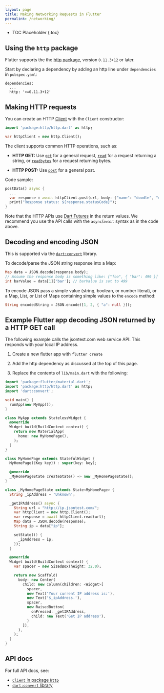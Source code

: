 ```yaml
---
layout: page
title: Making Networking Requests in Flutter
permalink: /networking/
---
```


* TOC Placeholder
{:toc}

## Using the `http` package

Flutter supports the the [http package][http], version `0.11.3+12` or later.

Start by declaring a dependency by adding an http line under `dependencies` in
`pubspec.yaml`:

```
dependencies:
  ...
  http: '>=0.11.3+12'
```

## Making HTTP requests

You can create an HTTP [Client][client] with the `Client` constructor:

<!-- skip -->
```dart
import 'package:http/http.dart' as http;

var httpClient = new http.Client();
```

The client supports common HTTP operations, such as:

* **HTTP GET:** Use [`get`][get] for a general request, [`read`][read] for a
 request returning a string, or [`readbytes`][readbytes] for a request
 returning bytes.

* **HTTP POST:** Use [`post`][post] for a general post.

Code sample:

<!-- skip -->
```dart
postData() async {
  ...
  var response = await httpClient.post(url, body: {"name": "doodle", "color": "blue"});
  print("Response status: ${response.statusCode}");
}
```

Note that the HTTP APIs use [Dart
Futures](https://www.dartlang.org/tutorials/language/futures) in the return
values. We recommend you use the API calls with the `async`/`await` syntax as in
the code above.

## Decoding and encoding JSON

This is supported via the [`dart:convert`](https://docs.flutter.io/flutter/dart-convert/dart-convert-library.html) library.

To decode/parse the JSON string response into a Map:

<!-- skip -->
```dart
Map data = JSON.decode(response.body);
// Assume the response body is something like: ["foo", { "bar": 499 }]
int barValue = data[1]['bar']; // barValue is set to 499
```

To encode JSON pass a simple value (string, boolean, or number literal), or a
Map, List, or List of Maps containing simple values to the `encode` method:

<!-- skip -->
```dart
String encodedString = JSON.encode([1, 2, { "a": null }]);
```

## Example Flutter app decoding JSON returned by a HTTP GET call

The following example calls the jsontest.com web service API. This responds with
your local IP address.

1. Create a new flutter app with `flutter create`

1. Add the http dependency as discussed at the top of this page.

1. Replace the contents of `lib/main.dart` with the following:

```dart
import 'package:flutter/material.dart';
import 'package:http/http.dart' as http;
import 'dart:convert';

void main() {
  runApp(new MyApp());
}

class MyApp extends StatelessWidget {
  @override
  Widget build(BuildContext context) {
    return new MaterialApp(
      home: new MyHomePage(),
    );
  }
}

class MyHomePage extends StatefulWidget {
  MyHomePage({Key key}) : super(key: key);

  @override
  _MyHomePageState createState() => new _MyHomePageState();
}

class _MyHomePageState extends State<MyHomePage> {
  String _ipAddress = 'Unknown';

  _getIPAddress() async {
    String url = "http://ip.jsontest.com/";
    var httpClient = new http.Client();
    var response = await httpClient.read(url);
    Map data = JSON.decode(response);
    String ip = data["ip"];

    setState(() {
      _ipAddress = ip;
    });
  }

  @override
  Widget build(BuildContext context) {
    var spacer = new SizedBox(height: 32.0);

    return new Scaffold(
      body: new Center(
        child: new Column(children: <Widget>[
          spacer,
          new Text('Your current IP address is:'),
          new Text('$_ipAddress.'),
          spacer,
          new RaisedButton(
            onPressed: _getIPAddress,
            child: new Text('Get IP address'),
          )
        ]),
      ),
    );
  }
}
```

## API docs

For full API docs, see:

  * [`Client` in package `http`][client]
  * [`dart:convert` library][convert]

[http]:       https://pub.dartlang.org/packages/http
[client]:     https://www.dartdocs.org/documentation/http/0.11.3%2B10/http/Client-class.html
[get]:        https://www.dartdocs.org/documentation/http/stable/http/get.html
[read]:       https://www.dartdocs.org/documentation/http/stable/http/read.html
[readbytes]:  https://www.dartdocs.org/documentation/http/stable/http/readbytes.html
[post]:       https://www.dartdocs.org/documentation/http/stable/http/post.html
[convert]:    https://docs.flutter.io/flutter/dart-convert/dart-convert-library.html
